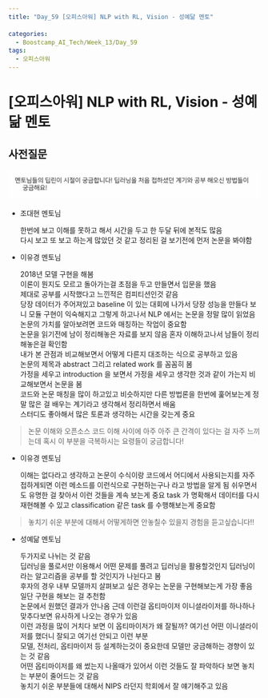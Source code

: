 ```yaml
---
title: "Day_59 [오피스아워] NLP with RL, Vision - 성예닮 멘토"

categories:
  - Boostcamp_AI_Tech/Week_13/Day_59
tags:
  - 오피스아워
---
```

  
# [오피스아워] NLP with RL, Vision - 성예닮 멘토

## 사전질문

![](../assets/imabes/80876100.png)

- 조대현 멘토님

    한번에 보고 이해를 못하고 해서 시간을 두고 한 두달 뒤에 본적도 많음  
    다시 보고 또 보고 하는게 많았던 것 같고 정리된 걸 보기전에 먼저 논문을 봐야함  

- 이유경 멘토님

    2018년 모델 구현을 해봄  
    이론이 뭔지도 모르고 돌아가는걸 초점을 두고 만들면서 입문을 했음  
    제대로 공부를 시작했다고 느낀적은 컴피티션인것 같음  
    당장 데이터가 주어져있고 baseline 이 있는 대회에 나가서 당장 성능을 만들다 보니 모듈 구현이 익숙해지고
    그렇게 하고나서 NLP 에서는 논문을 정말 많이 읽었음  
    논문의 가치를 알아보려면 코드와 매칭하는 작업이 중요함  
    논문을 읽기전에 남이 정리해놓은 자료를 보지 않음 혼자 이해하고나서 남들이 정리해놓은걸 확인함  
    내가 본 관점과 비교해보면서 어떻게 다른지 대조하는 식으로 공부하고 있음  
    논문의 제목과 abstract 그리고 related work 를 꼼꼼히 봄  
    가정을 세우고 introduction 을 보면서 가정을 세우고 생각한 것과 같이 가는지 비교해보면서 논문을 봄  
    코드와 논문 매칭을 많이 하고있고 비슷하지만 다른 방법론을 한번에 훑어보는게 정말 많은 걸 배우는 계기라고 생각해서 정리하면서 배움  
    스터디도 좋아해서 많은 토론과 생각하는 시간을 갖는게 중요  

> 논문 이해와 오픈소스 코드 이해 사이에 아주 아주 큰 간격이 있다는 걸 자주 느끼는데 혹시 이 부분을 극복하시는 요령들이 궁금합니다!

- 이유경 멘토님

    이해는 없다라고 생각하고 논문이 수식이랑 코드에서 어디에서 사용되는지를 자주 접하게되면 이런 메소드를 이런식으로 구현하는구나 라고
    방법을 알게 됨
    쉬우면서도 유명한 걸 찾아서 이런 것들을 계속 보는게 중요
    task 가 명확해서 데이터를 다시 재현해볼 수 있고 classification 같은 task 를 수행해보는게 중요함

> 놓치기 쉬운 부분에 대해서 어떻게하면 안놓칠수 있을지 경험을 듣고싶습니다!!

- 성예닮 멘토님

    두가지로 나뉘는 것 같음  
    딥러닝을 풀로서만 이용해서 어떤 문제를 풀려고 딥러닝을 활용할것인지 딥러닝이라는 알고리즘을 공부를 할 것인지가 나뉜다고 봄  
    후자의 경우 내부 모델까지 살펴보고 싶은 경우는 논문을 구현해보는게 가장 좋음  
    일단 구현을 해보는 걸 추천함  
    논문에서 원했던 결과가 안나옴 근데 이런걸 옵티마이저 이니셜라이저를 하나하나 맞추다보면 유사하게 나오는 경우가 있음  
    이런 과정을 많이 거치다 보면 이 옵티마이저가 왜 잘될까? 여기선 어떤 이니셜라이저를 했더니 잘되고 여기선 안되고 이런 부분    
    모델, 전처리, 옵티마이저 등 설계하는것이 중요한데 모델만 궁금해하는 경향이 있는 것 같음  
    어떤 옵티마이저를 왜 썼는지 나올때가 있어서 이런 것들도 잘 파악하다 보면 놓치는 부분이 줄어드는 것 같음    
    놓치기 쉬운 부분들에 대해서 NIPS 라던지 학회에서 잘 얘기해주고 있음



